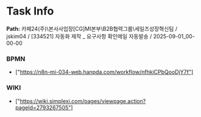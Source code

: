 # Task Info

**Path:** 카페24(주)\본사사업장\[CG]MI본부\B2B협력그룹\세일즈성장혁신팀 / jskim04 / [334521] 자동화 제작 _ 요구사항 확인메일 자동발송 / 2025-09-01_00-00-00

### BPMN
- ["https://n8n-mi-034-web.hanpda.com/workflow/nfhkiCPbQooDjY7f"]

### WIKI
- ["https://wiki.simplexi.com/pages/viewpage.action?pageId=2793267505"]

